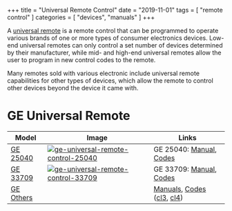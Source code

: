 +++
title = "Universal Remote Control"
date = "2019-11-01"
tags = [
    "remote control"
]
categories = [
    "devices",
    "manuals"
]
+++

A [universal remote](https://en.wikipedia.org/wiki/Universal_remote) is a remote control that can be programmed to operate various brands of one or more types of consumer electronics devices. Low-end universal remotes can only control 
a set number of devices determined by their manufacturer, while mid- and high-end 
universal remotes allow the user to program in new control codes to the remote. 
<!--more-->

Many remotes sold with various electronic include universal remote capabilities 
for other types of devices, which allow the remote to control other devices beyond the device it came with.

# GE Universal Remote

| Model               | Image      | Links                              |
| --- | --- | --- |
| [GE 25040](https://www.manualslib.com/products/Ge-25040-8712383.html) | [![ge-universal-remote-control-25040](../ge-universal-remote-controls-25040-small.jpg)](../ge-universal-remote-controls-25040.jpg) | GE 25040: [Manual](https://www.manualslib.com/download/1268732/Ge-29519.html), [Codes](https://byjasco.com/support/ge-universal-remote-codes/cl3) |
| [GE 33709](https://www.manualslib.com/products/Ge-33709-8768839.html) | [![ge-universal-remote-control-33709](../ge-universal-remote-controls-33709-small.jpg)](../ge-universal-remote-controls-33709.jpg) | GE 33709: [Manual](https://www.manualslib.com/download/1297701/Ge-33711.html), [Codes](https://byjasco.com/support/ge-universal-remote-codes/cl4) | 
| [GE Others](https://www.manualslib.com/brand/ge/universal-remote.html) | | [Manuals](https://www.manualslib.com/brand/ge/universal-remote.html), [Codes](https://byjasco.com/support/ge-universal-remote-codes) ([cl3](https://byjasco.com/support/ge-universal-remote-codes/cl3), [cl4](https://byjasco.com/support/ge-universal-remote-codes/cl4))
